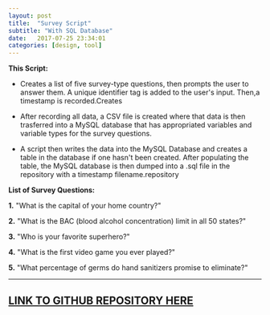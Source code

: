 ```yaml
---
layout: post
title:  "Survey Script"
subtitle: "With SQL Database"
date:   2017-07-25 23:34:01
categories: [design, tool]
---
```

**This Script:**

* Creates a list of five survey-type questions, then prompts the user to answer them. A unique identifier tag is added to the user's input. Then,a timestamp is recorded.Creates

* After recording all data, a CSV file is created where that data is then trasferred into a MySQL database that has appropriated variables and variable types for the survey questions. 

* A script then writes the data into the MySQL Database and creates a table in the database if one hasn't been created. After populating the table, the MySQL database is then dumped into a .sql file in the
repository with a timestamp filename.repository






**List of Survey Questions:**

  **1.** "What is the capital of your home country?"

  **2.** "What is the BAC (blood alcohol concentration) limit in all 50 states?"

  **3.** "Who is your favorite superhero?"

  **4.** "What is the first video game you ever played?"
 
  **5.** "What percentage of germs do hand sanitizers promise to eliminate?"

----------------------------------------------------------------------------------
**[LINK TO GITHUB REPOSITORY HERE](https://github.com/tylerpcarter/task-4-data)**
----------------------------------------------------------------------------------
